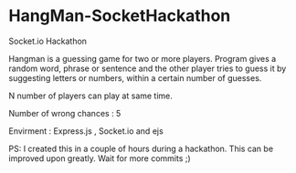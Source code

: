 # HangMan-SocketHackathon
Socket.io Hackathon

Hangman is a guessing game for two or more players. Program gives a random word, phrase or sentence and the other player tries to guess it by suggesting letters or numbers, within a certain number of guesses.

N number of players can play at same time. 

Number of wrong chances : 5

Envirment : Express.js , Socket.io and ejs

PS: I created this in a couple of hours during a hackathon. This can be improved upon greatly. Wait for more commits ;)
